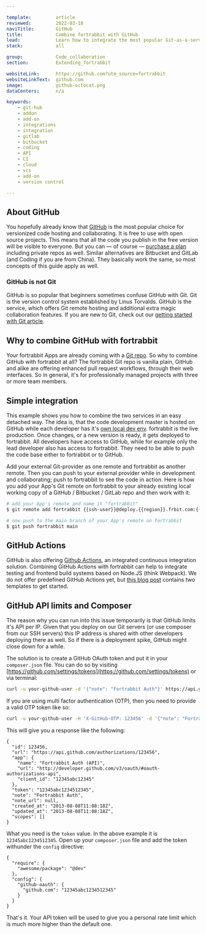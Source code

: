 ```yaml
---

template:         article
reviewed:         2022-03-18
naviTitle:        GitHub
title:            Combine fortrabbit with GitHub
lead:             Learn how to integrate the most popular Git-as-a-service provider with your fortrabbit workflow.
stack:            all

group:            Code_collaboration
section:          Extending_fortrabbit

websiteLink:      https://github.com?utm_source=fortrabbit
websiteLinkText:  github.com
image:            github-octocat.png
dataCenters:      n/a

keywords:
    - git-hub
    - addon
    - add-on
    - integrations
    - integration
    - gitlab
    - bitbucket
    - coding
    - API
    - CI
    - cloud
    - vcs
    - add-on
    - version control

---
```


## About GitHub

You hopefully already know that [GitHub](https://github.com) is the most popular choice for versionized code hosting and collaborating. It is free to use with open source projects. This means that all the code you publish in the free version will be visible to everyone. But you can — of course — [purchase a plan](https://github.com/pricing) including private repos as well. Similar alternatives are Bitbucket and GitLab (and Coding if you are from China). They basically work the same, so most concepts of this guide apply as well.

### GitHub is not Git

GitHub is so popular that beginners sometimes confuse GitHub with Git. Git is the version control system established by Linus Torvalds. GitHub is the service, which offers Git remote hosting and additional extra magic collaboration features. If you are new to Git, check out our [getting started with Git article](/git).

## Why to combine GitHub with fortrabbit

Your fortrabbit Apps are already coming with a [Git repo](/git-deployment). So why to combine GitHub with fortrabbit at all? The fortrabbit Git repo is vanilla plain, GitHub and alike are offering enhanced pull request workflows, through their web interfaces. So in general, it's for professionally managed projects with three or more team members.

## Simple integration

This example shows you how to combine the two services in an easy detached way. The idea is, that the code development master is hosted on GitHub while each developer has it's [own local dev env](/local-development). fortrabbit is the live production. Once changes, or a new version is ready, it gets deployed to fortrabbit. All developers have access to GitHub, while for example only the lead developer also has access to fortrabbit. They need to be able to push the code base either to fortrabbit or to GitHub.

Add your external Git-provider as one remote and fortrabbit as another remote. Then you can push to your external provider while in development and collaborating; push to fortrabbit to see the code in action. Here is how you add your App's Git remote on fortrabbit to your already existing local working copy of a GitHub / Bitbucket / GitLab repo and then work with it:

```bash
# add your App's remote and name it "fortrabbit"
$ git remote add fortrabbit {{ssh-user}}@deploy.{{region}}.frbit.com:{{app-name}}.git

# now push to the main branch of your App's remote on fortrabbit
$ git push fortrabbit main
```

## GitHub Actions

GitHub is also offering [Github Actions](https://github.com/features/actions), an integrated continuous integration solution. Combining GitHub Actions with fortrabbit can help to integrate testing and frontend build systems based on Node.JS (think Webpack). We do not offer predefined GitHub Actions yet, but [this blog post](https://blog.fortrabbit.com/how-to-use-github-actions) contains two templates to get started.

## GitHub API limits and Composer

The reason why you can run into this issue temporarily is that GitHub limits it's API per IP. Given that you deploy on our Git servers (or use composer from our SSH servers) this IP address is shared with other developers deploying there as well. So if there is a deployment spike, GitHub might close down for a while.

The solution is to create a GitHub OAuth token and put it in your `composer.json` file. You can do so by visiting [https://github.com/settings/tokens](https://github.com/settings/tokens) or via terminal:

```bash
curl -u your-github-user -d '{"note": "Fortrabbit Auth"}' https://api.github.com/authorizations
```

If you are using multi factor authentication (OTP), then you need to provide a valid OTP token like so:

```bash
curl -u your-github-user -H 'X-GitHub-OTP: 123456' -d '{"note": "Fortrabbit Auth"}' https://api.github.com/authorizations
```

This will give you a response like the following:

```
{
  "id": 123456,
  "url": "https://api.github.com/authorizations/123456",
  "app": {
    "name": "Fortrabbit Auth (API)",
    "url": "http://developer.github.com/v3/oauth/#oauth-authorizations-api",
    "client_id": "12345abc12345"
  },
  "token": "12345abc1234512345",
  "note": "Fortrabbit Auth",
  "note_url": null,
  "created_at": "2013-08-08T11:08:18Z",
  "updated_at": "2013-08-08T11:08:18Z",
  "scopes": []
}
```

What you need is the `token` value. In the above example it is `12345abc1234512345`. Open up your `composer.json` file and add the token withunder the `config` directive:

```
{
  "require": {
    "awesome/package": "@dev"
  },
  "config": {
    "github-oauth": {
      "github.com": "12345abc1234512345"
    }
  }
}
```

That's it. Your API token will be used to give you a personal rate limit which is much more higher than the default one.
